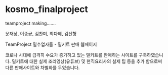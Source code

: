 # kosmo_finalproject
teamproject making.......

문재상, 이종균, 김찬미, 최다혜, 김신형

TeamProject 밀수업자들 - 밀키트 판매 웹페이지

코로나 시대에 급격히 수요가 증가하고 있는 밀키트를 판매하는 사이트를 구축하였습니다.
밀키트에 대한 실제 조리영상(유튜브) 및 현직요리사의 실제 팁 등을 추가 함으로써 다른 판매사이트와 차별화를 두었습니다.


